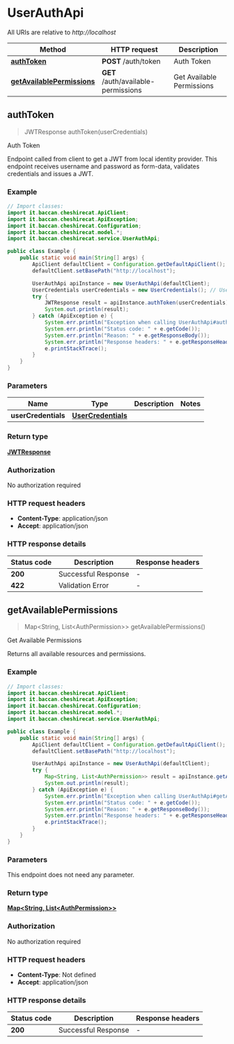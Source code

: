 # UserAuthApi

All URIs are relative to *http://localhost*

| Method | HTTP request | Description |
|------------- | ------------- | -------------|
| [**authToken**](UserAuthApi.md#authToken) | **POST** /auth/token | Auth Token |
| [**getAvailablePermissions**](UserAuthApi.md#getAvailablePermissions) | **GET** /auth/available-permissions | Get Available Permissions |



## authToken

> JWTResponse authToken(userCredentials)

Auth Token

Endpoint called from client to get a JWT from local identity provider.
This endpoint receives username and password as form-data, validates credentials and issues a JWT.

### Example

```java
// Import classes:
import it.baccan.cheshirecat.ApiClient;
import it.baccan.cheshirecat.ApiException;
import it.baccan.cheshirecat.Configuration;
import it.baccan.cheshirecat.model.*;
import it.baccan.cheshirecat.service.UserAuthApi;

public class Example {
    public static void main(String[] args) {
        ApiClient defaultClient = Configuration.getDefaultApiClient();
        defaultClient.setBasePath("http://localhost");

        UserAuthApi apiInstance = new UserAuthApi(defaultClient);
        UserCredentials userCredentials = new UserCredentials(); // UserCredentials | 
        try {
            JWTResponse result = apiInstance.authToken(userCredentials);
            System.out.println(result);
        } catch (ApiException e) {
            System.err.println("Exception when calling UserAuthApi#authToken");
            System.err.println("Status code: " + e.getCode());
            System.err.println("Reason: " + e.getResponseBody());
            System.err.println("Response headers: " + e.getResponseHeaders());
            e.printStackTrace();
        }
    }
}
```

### Parameters


| Name | Type | Description  | Notes |
|------------- | ------------- | ------------- | -------------|
| **userCredentials** | [**UserCredentials**](UserCredentials.md)|  | |

### Return type

[**JWTResponse**](JWTResponse.md)

### Authorization

No authorization required

### HTTP request headers

- **Content-Type**: application/json
- **Accept**: application/json

### HTTP response details
| Status code | Description | Response headers |
|-------------|-------------|------------------|
| **200** | Successful Response |  -  |
| **422** | Validation Error |  -  |


## getAvailablePermissions

> Map&lt;String, List&lt;AuthPermission&gt;&gt; getAvailablePermissions()

Get Available Permissions

Returns all available resources and permissions.

### Example

```java
// Import classes:
import it.baccan.cheshirecat.ApiClient;
import it.baccan.cheshirecat.ApiException;
import it.baccan.cheshirecat.Configuration;
import it.baccan.cheshirecat.model.*;
import it.baccan.cheshirecat.service.UserAuthApi;

public class Example {
    public static void main(String[] args) {
        ApiClient defaultClient = Configuration.getDefaultApiClient();
        defaultClient.setBasePath("http://localhost");

        UserAuthApi apiInstance = new UserAuthApi(defaultClient);
        try {
            Map<String, List<AuthPermission>> result = apiInstance.getAvailablePermissions();
            System.out.println(result);
        } catch (ApiException e) {
            System.err.println("Exception when calling UserAuthApi#getAvailablePermissions");
            System.err.println("Status code: " + e.getCode());
            System.err.println("Reason: " + e.getResponseBody());
            System.err.println("Response headers: " + e.getResponseHeaders());
            e.printStackTrace();
        }
    }
}
```

### Parameters

This endpoint does not need any parameter.

### Return type

[**Map&lt;String, List&lt;AuthPermission&gt;&gt;**](List.md)

### Authorization

No authorization required

### HTTP request headers

- **Content-Type**: Not defined
- **Accept**: application/json

### HTTP response details
| Status code | Description | Response headers |
|-------------|-------------|------------------|
| **200** | Successful Response |  -  |

